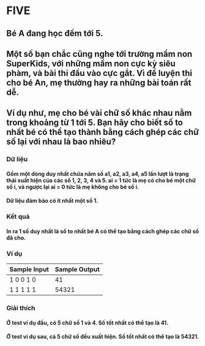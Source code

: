 # FIVE
## Bé A đang học đếm tới 5.
## Một số bạn chắc cũng nghe tới trường mầm non SuperKids, với những mầm non cực kỳ siêu phàm, và bài thi đầu vào cực gắt. Vì để luyện thi cho bé An, mẹ thường hay ra những bài toán rất dễ.
## Ví dụ như, mẹ cho bé vài chữ số khác nhau nằm trong khoảng từ 1 tới 5. Bạn hãy cho biết số to nhất bé có thể tạo thành bằng cách ghép các chữ số lại với nhau là bao nhiêu?
### Dữ liệu 
#### Gồm một dòng duy nhất chứa năm số a1, a2, a3, a4, a5 lần lượt là trạng thái xuất hiện của các số 1, 2, 3, 4 và 5. ai = 1 tức là mẹ có cho bé một chữ số i, và ngược lại ai = 0 tức là mẹ không cho bé số i.
#### Dữ liệu đảm bảo có ít nhất một số 1.
### Kết quả
#### In ra 1 số duy nhất là số to nhất bé A có thể tạo bằng cách ghép các chữ số đã cho.
### Ví dụ
|Sample Input|Sample Output|
|------------|-------------|
|1 0 0 1 0   |41           |
|1 1 1 1 1   |54321        | 
### Giải thích 
#### Ở test ví dụ đầu, có 5 chữ số 1 và 4. Số tốt nhất có thể tạo là 41.
#### Ở test ví dụ sau, cả 5 chữ số đều xuất hiện. Số tốt nhất có thể tạo là 54321.
